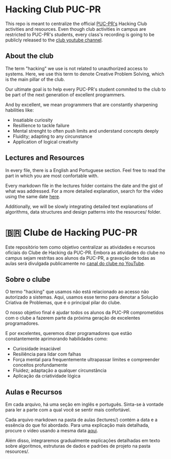 # Hacking Club PUC-PR

This repo is meant to centralize the official [PUC-PR's](https://pt.wikipedia.org/wiki/Pontif%C3%ADcia_Universidade_Cat%C3%B3lica_do_Paran%C3%A1) Hacking Club activities and resources. Even though club activities in campus are restricted to PUC-PR's students, every class's recording is going to be publicly released to the [club youtube channel](https://www.youtube.com/channel/UCl1qSqYL4tQzbYumkZFtSmQ).

## About the club

The term "hacking" we use is not related to unauthorized access to systems. Here, we use this term to denote Creative Problem Solving, which is the main pillar of the club.

Our ultimate goal is to help every PUC-PR's student commited to the club to be part of the next generation of excellent programmers.

And by excellent, we mean programmers that are constantly sharpening habilities like:
- Insatiable curiosity
- Resillience to tackle failure
- Mental strenght to often push limits and understand concepts deeply
- Fluidity; adapting to any circunstance
- Application of logical creativity

## Lectures and Resources

In every file, there is a English and Portuguese section. Feel free to read the part in which you are most confortable with.

Every markdown file in the lectures folder contains the date and the gist of what was addressed. For a more detailed explanation, search for the video using the same date [here](https://www.youtube.com/channel/UCl1qSqYL4tQzbYumkZFtSmQ).

Additionally, we will be slowly integrating detailed text explanations of algorithms, data structures and design patterns into the resources/ folder.

# 🇧🇷 Clube de Hacking PUC-PR

Este repositório tem como objetivo centralizar as atividades e recursos oficiais do Clube de Hacking da PUC-PR. Embora as atividades do clube no campus sejam restritas aos alunos da PUC-PR, a gravação de todas as aulas será divulgada publicamente no [canal do clube no YouTube](https://www.youtube.com/channel/UCl1qSqYL4tQzbYumkZFtSmQ).

## Sobre o clube

O termo "hacking" que usamos não está relacionado ao acesso não autorizado a sistemas. Aqui, usamos esse termo para denotar a Solução Criativa de Problemas, que é o principal pilar do clube.

O nosso objetivo final é ajudar todos os alunos da PUC-PR comprometidos com o clube a fazerem parte da próxima geração de excelentes programadores.

E por excelentes, queremos dizer programadores que estão constantemente aprimorando habilidades como:
- Curiosidade insaciável
- Resiliência para lidar com falhas
- Força mental para frequentemente ultrapassar limites e compreender conceitos profundamente
- Fluidez; adaptação a qualquer circunstância
- Aplicação da criatividade lógica

## Aulas e Recursos

Em cada arquivo, há uma seção em inglês e português. Sinta-se à vontade para ler a parte com a qual você se sentir mais confortável.

Cada arquivo markdown na pasta de aulas (lectures/) contém a data e a essência do que foi abordado. Para uma explicação mais detalhada, procure o vídeo usando a mesma data [aqui](https://www.youtube.com/channel/UCl1qSqYL4tQzbYumkZFtSmQ).

Além disso, integraremos gradualmente explicações detalhadas em texto sobre algoritmos, estruturas de dados e padrões de projeto na pasta resources/.
